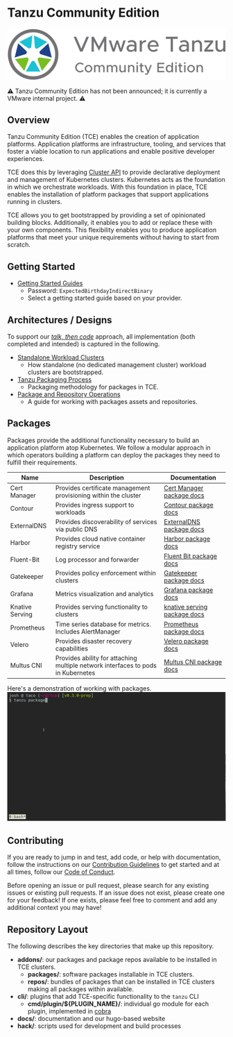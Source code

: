# Tanzu Community Edition

![Tanzu Community Edition logo](docs/images/tce-logo.png)

⚠️ Tanzu Community Edition has not been announced; it is
currently a VMware internal project. ⚠️

## Overview

Tanzu Community Edition (TCE) enables the creation of application platforms.
Application platforms are infrastructure, tooling, and services that foster
a viable location to run applications and enable positive developer experiences.

TCE does this by leveraging [Cluster API](https://cluster-api.sigs.k8s.io/) to
provide declarative deployment and management of Kubernetes clusters. Kubernetes
acts as the foundation in which we orchestrate workloads. With this foundation
in place, TCE enables the installation of platform packages that support
applications running in clusters.

TCE allows you to get bootstrapped by providing a set of opinionated building blocks.
Additionally, it enables you to add or replace these with your own components. This
flexibility enables you to produce application platforms that meet your unique
requirements without having to start from scratch.

## Getting Started

* [Getting Started Guides](https://quirky-franklin-8969be.netlify.app/docs/latest/getting-started/)
  * Password: `ExpectedBirthdayIndirectBinary`
  * Select a getting started guide based on your provider.

## Architectures / Designs

To support our [_talk, then
code_](https://github.com/vmware-tanzu/community-edition/blob/main/CONTRIBUTING.md#before-you-submit-a-pull-request)
approach, all implementation (both completed and intended) is captured in the
following.

* [Standalone Workload Clusters](https://quirky-franklin-8969be.netlify.app/docs/latest/designs/standalone-clusters/)
  * How standalone (no dedicated management cluster) workload clusters are bootstrapped.
* [Tanzu Packaging Process](https://quirky-franklin-8969be.netlify.app/docs/latest/designs/package-packaging/)
  * Packaging methodology for packages in TCE.
* [Package and Repository Operations](https://quirky-franklin-8969be.netlify.app/docs/latest/designs/package-operations/)
  * A guide for working with packages assets and repositories.

## Packages

Packages provide the additional functionality necessary to build an application platform atop Kubernetes. We follow a modular approach in which operators building a platform can deploy the packages they need to fulfill their requirements.

| Name | Description | Documentation |
|------|-------------|---------------|
| Cert Manager | Provides certificate management provisioning within the cluster | [Cert Manager package docs](./addons/packages/cert-manager) |
| Contour | Provides ingress support to workloads | [Contour package docs](./addons/packages/contour) |
| ExternalDNS | Provides discoverability of services via public DNS | [ExternalDNS package docs](./addons/packages/external-dns) |
| Harbor | Provides cloud native container registry service | [Harbor package docs](./addons/packages/harbor) |
| Fluent-Bit | Log processor and forwarder | [Fluent Bit package docs](./addons/packages/fluentbit) |
| Gatekeeper | Provides policy enforcement within clusters | [Gatekeeper package docs](./addons/packages/gatekeeper) |
| Grafana | Metrics visualization and analytics | [Grafana package docs](./addons/packages/grafana) |
| Knative Serving | Provides serving functionality to clusters | [knative serving package docs](./addons/packages/knative-serving) |
| Prometheus | Time series database for metrics. Includes AlertManager | [Prometheus package docs](./addons/packages/prometheus) |
| Velero | Provides disaster recovery capabilities | [Velero package docs](./addons/packages/velero) |
| Multus CNI | Provides ability for attaching multiple network interfaces to pods in Kubernetes | [Multus CNI package docs](./addons/packages/multus-cni) |

Here's a demonstration of working with packages.
![Tanzu Community Edition CLI in Action](docs/images/tanzu-cli-example.gif)

## Contributing

If you are ready to jump in and test, add code, or help with documentation, follow the instructions on our [Contribution Guidelines](./CONTRIBUTING.md) to get started and at all times, follow our [Code of Conduct](./CODE_OF_CONDUCT.md).

Before opening an issue or pull request, please search for any existing issues or existing pull requests. If an issue does not exist, please create one for your feedback!
If one exists, please feel free to comment and add any additional context you may have!

## Repository Layout

The following describes the key directories that make up this repository.

* **addons/**: our packages and package repos available to be installed in TCE clusters.
  * **packages/**: software packages installable in TCE clusters.
  * **repos/**: bundles of packages that can be installed in TCE clusters making all packages within available.
* **cli/**: plugins that add TCE-specific functionality to the `tanzu` CLI
  * **cmd/plugin/${PLUGIN_NAME}/**: individual go module for each plugin, implemented in [cobra](https://github.com/spf13/cobra)
* **docs/**: documentation and our hugo-based website
* **hack/**: scripts used for development and build processes
